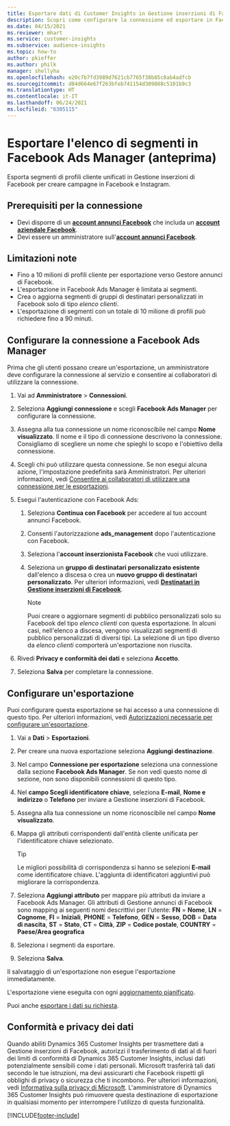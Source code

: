 ```yaml
---
title: Esportare dati di Customer Insights in Gestione inserzioni di Facebook
description: Scopri come configurare la connessione ed esportare in Facebook Ads Manager.
ms.date: 04/15/2021
ms.reviewer: mhart
ms.service: customer-insights
ms.subservice: audience-insights
ms.topic: how-to
author: pkieffer
ms.author: philk
manager: shellyha
ms.openlocfilehash: e20c7b7fd3989d7621cb7765f38b85c8ab4adfcb
ms.sourcegitcommit: d84d664e67f263bfeb741154d309088c5101b9c3
ms.translationtype: HT
ms.contentlocale: it-IT
ms.lasthandoff: 06/24/2021
ms.locfileid: "6305115"
---
```

# <a name="export-segments-list-to-facebook-ads-manager-preview"></a>Esportare l'elenco di segmenti in Facebook Ads Manager (anteprima)

Esporta segmenti di profili cliente unificati in Gestione inserzioni di Facebook per creare campagne in Facebook e Instagram.

## <a name="prerequisites-for-connection"></a>Prerequisiti per la connessione

- Devi disporre di un [**account annunci Facebook**](https://www.facebook.com/business/learn/lessons/step-by-step-ads-manager-account) che includa un [**account aziendale Facebook**](https://business.facebook.com/).
- Devi essere un amministratore sull'[**account annunci Facebook**](https://www.facebook.com/business/learn/lessons/step-by-step-ads-manager-account).

## <a name="known-limitations"></a>Limitazioni note

- Fino a 10 milioni di profili cliente per esportazione verso Gestore annunci di Facebook.
- L'esportazione in Facebook Ads Manager è limitata ai segmenti.
- Crea o aggiorna segmenti di gruppi di destinatari personalizzati in Facebook solo di tipo *elenco clienti*.
- L'esportazione di segmenti con un totale di 10 milione di profili può richiedere fino a 90 minuti.

## <a name="set-up-connection-to-facebook-ads-manager"></a>Configurare la connessione a Facebook Ads Manager

Prima che gli utenti possano creare un'esportazione, un amministratore deve configurare la connessione al servizio e consentire ai collaboratori di utilizzare la connessione.

1. Vai ad **Amministratore** > **Connessioni**.

1. Seleziona **Aggiungi connessione** e scegli **Facebook Ads Manager** per configurare la connessione.

1. Assegna alla tua connessione un nome riconoscibile nel campo **Nome visualizzato**. Il nome e il tipo di connessione descrivono la connessione. Consigliamo di scegliere un nome che spieghi lo scopo e l'obiettivo della connessione.

1. Scegli chi può utilizzare questa connessione. Se non esegui alcuna azione, l'impostazione predefinita sarà Amministratori. Per ulteriori informazioni, vedi [Consentire ai collaboratori di utilizzare una connessione per le esportazioni](connections.md#allow-contributors-to-use-a-connection-for-exports).

1. Esegui l'autenticazione con Facebook Ads: 

   1. Seleziona **Continua con Facebook** per accedere al tuo account annunci Facebook.

   1. Consenti l'autorizzazione **ads_management** dopo l'autenticazione con Facebook.

   1. Seleziona l'**account inserzionista Facebook** che vuoi utilizzare.

   1. Seleziona un **gruppo di destinatari personalizzato esistente** dall'elenco a discesa o crea un **nuovo gruppo di destinatari personalizzato**. Per ulteriori informazioni, vedi [**Destinatari in Gestione inserzioni di Facebook**](https://www.facebook.com/business/help/744354708981227?id=2469097953376494).
      > [!NOTE]
      > Puoi creare o aggiornare segmenti di pubblico personalizzati solo su Facebook del tipo *elenco clienti* con questa esportazione. In alcuni casi, nell'elenco a discesa, vengono visualizzati segmenti di pubblico personalizzati di diversi tipi. La selezione di un tipo diverso da *elenco clienti* comporterà un'esportazione non riuscita. 

1. Rivedi **Privacy e conformità dei dati** e seleziona **Accetto**.

1. Seleziona **Salva** per completare la connessione.

## <a name="configure-an-export"></a>Configurare un'esportazione

Puoi configurare questa esportazione se hai accesso a una connessione di questo tipo. Per ulteriori informazioni, vedi [Autorizzazioni necessarie per configurare un'esportazione](export-destinations.md#set-up-a-new-export).

1. Vai a **Dati** > **Esportazioni**.

1. Per creare una nuova esportazione seleziona **Aggiungi destinazione**. 

1. Nel campo **Connessione per esportazione** seleziona una connessione dalla sezione **Facebook Ads Manager**. Se non vedi questo nome di sezione, non sono disponibili connessioni di questo tipo.

1. Nel **campo Scegli identificatore chiave**, seleziona **E-mail**, **Nome e indirizzo** o **Telefono** per inviare a Gestione inserzioni di Facebook. 

1. Assegna alla tua connessione un nome riconoscibile nel campo **Nome visualizzato**.

1. Mappa gli attributi corrispondenti dall'entità cliente unificata per l'identificatore chiave selezionato.
   > [!TIP]
   > Le migliori possibilità di corrispondenza si hanno se selezioni **E-mail** come identificatore chiave. L'aggiunta di identificatori aggiuntivi può migliorare la corrispondenza.

1. Seleziona **Aggiungi attributo** per mappare più attributi da inviare a Facebook Ads Manager. Gli attributi di Gestione annunci di Facebook sono mapping ai seguenti nomi descrittivi per l'utente: **FN** = **Nome**, **LN** = **Cognome**, **FI** = **Iniziali**, **PHONE** = **Telefono**, **GEN** = **Sesso**, **DOB** = **Data di nascita**, **ST** = **Stato**, **CT** = **Città**, **ZIP** = **Codice postale**, **COUNTRY** = **Paese/Area geografica**

1. Seleziona i segmenti da esportare.

1. Seleziona **Salva**.

Il salvataggio di un'esportazione non esegue l'esportazione immediatamente.

L'esportazione viene eseguita con ogni [aggiornamento pianificato](system.md#schedule-tab). 

Puoi anche [esportare i dati su richiesta](export-destinations.md#run-exports-on-demand). 

## <a name="data-privacy-and-compliance"></a>Conformità e privacy dei dati

Quando abiliti Dynamics 365 Customer Insights per trasmettere dati a Gestione inserzioni di Facebook, autorizzi il trasferimento di dati al di fuori dei limiti di conformità di Dynamics 365 Customer Insights, inclusi dati potenzialmente sensibili come i dati personali. Microsoft trasferirà tali dati secondo le tue istruzioni, ma devi assicurarti che Facebook rispetti gli obblighi di privacy o sicurezza che ti incombono. Per ulteriori informazioni, vedi [Informativa sulla privacy di Microsoft](https://go.microsoft.com/fwlink/?linkid=396732).
L'amministratore di Dynamics 365 Customer Insights può rimuovere questa destinazione di esportazione in qualsiasi momento per interrompere l'utilizzo di questa funzionalità.


[!INCLUDE[footer-include](../includes/footer-banner.md)]
